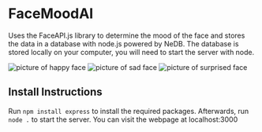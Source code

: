 # FaceMoodAI
Uses the FaceAPI.js library to determine the mood of the face and stores the data in a database with node.js powered by NeDB. The database is stored locally on your computer, you will need to start the server with node.

![picture of happy face](https://i.imgur.com/gM0sERm.png)
![picture of sad face](https://i.imgur.com/t4gX2ym.png)
![picture of surprised face](https://i.imgur.com/ToPWImQ.png)

## Install Instructions
Run `npm install express` to install the required packages.
Afterwards, run `node .` to start the server. You can visit the webpage at localhost:3000